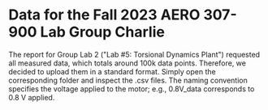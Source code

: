 # Data for the Fall 2023 AERO 307-900 Lab Group Charlie
The report for Group Lab 2 ("Lab #5: Torsional Dynamics Plant") requested all measured data, which totals around 100k data points. Therefore, we decided to upload them in a standard format. Simply open the corresponding folder and inspect the .csv files. The naming convention specifies the voltage applied to the motor; e.g., 0.8V_data corresponds to 0.8 V applied.
